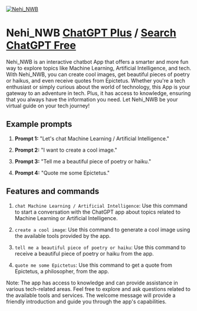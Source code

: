 
[![Nehi_NWB](https://files.oaiusercontent.com/file-IHxCCPg77RdRaanp4pUx1QZG?se=2123-10-17T05%3A35%3A12Z&sp=r&sv=2021-08-06&sr=b&rscc=max-age%3D31536000%2C%20immutable&rscd=attachment%3B%20filename%3Dnehi.jpg&sig=WdkciiLoC8lG%2B8Qa86KidhfuHhlF0aV8oJmlyzUGeT4%3D)](https://chat.openai.com/g/g-rvUE987ZV-nehi-nwb)

# Nehi_NWB [ChatGPT Plus](https://chat.openai.com/g/g-rvUE987ZV-nehi-nwb) / [Search ChatGPT Free](https://gptcall.net/index.html#/?search=Nehi_NWB)

Nehi_NWB is an interactive chatbot App that offers a smarter and more fun way to explore topics like Machine Learning, Artificial Intelligence, and tech. With Nehi_NWB, you can create cool images, get beautiful pieces of poetry or haikus, and even receive quotes from Epictetus. Whether you're a tech enthusiast or simply curious about the world of technology, this App is your gateway to an adventure in tech. Plus, it has access to knowledge, ensuring that you always have the information you need. Let Nehi_NWB be your virtual guide on your tech journey!

## Example prompts

1. **Prompt 1:** "Let's chat Machine Learning / Artificial Intelligence."

2. **Prompt 2:** "I want to create a cool image."

3. **Prompt 3:** "Tell me a beautiful piece of poetry or haiku."

4. **Prompt 4:** "Quote me some Epictetus."

## Features and commands

1. `chat Machine Learning / Artificial Intelligence`: Use this command to start a conversation with the ChatGPT app about topics related to Machine Learning or Artificial Intelligence.

2. `create a cool image`: Use this command to generate a cool image using the available tools provided by the app.

3. `tell me a beautiful piece of poetry or haiku`: Use this command to receive a beautiful piece of poetry or haiku from the app.

4. `quote me some Epictetus`: Use this command to get a quote from Epictetus, a philosopher, from the app.

Note: The app has access to knowledge and can provide assistance in various tech-related areas. Feel free to explore and ask questions related to the available tools and services. The welcome message will provide a friendly introduction and guide you through the app's capabilities.


